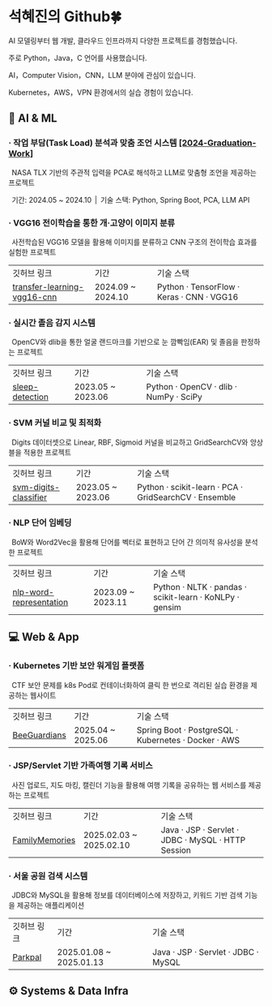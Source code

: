 # 석혜진의 Github🍀

AI 모델링부터 웹 개발, 클라우드 인프라까지 다양한 프로젝트를 경험했습니다.  


주로 Python，Java，C 언어를 사용했습니다.


AI，Computer Vision，CNN，LLM 분야에 관심이 있습니다.


Kubernetes，AWS，VPN 환경에서의 실습 경험이 있습니다.  


## 🤖 AI & ML

### · 작업 부담(Task Load) 분석과 맞춤 조언 시스템 <a href="https://github.com/HyeJinSeok/2024-Graduation-Work">[2024-Graduation-Work]</a>

&thinsp; NASA TLX 기반의 주관적 입력을 PCA로 해석하고 LLM로 맞춤형 조언을 제공하는 프로젝트

&thinsp; 기간: 2024.05 ~ 2024.10 &thinsp;| &thinsp;기술 스택: Python, Spring Boot, PCA, LLM API


### · VGG16 전이학습을 통한 개·고양이 이미지 분류

&thinsp; 사전학습된 VGG16 모델을 활용해 이미지를 분류하고 CNN 구조의 전이학습 효과를 실험한 프로젝트

<table>
  <tr>
    <td>깃허브 링크</td>
    <td>기간</td>
    <td>기술 스택</td>
  </tr>
  <tr>
    <td><a href="https://github.com/HyeJinSeok/transfer-learning-vgg16-cnn">transfer-learning-vgg16-cnn</a></td>
    <td> 2024.09 ~ 2024.10</td>
    <td>Python · TensorFlow · Keras · CNN · VGG16</td>
  </tr>
</table>


### · 실시간 졸음 감지 시스템

&thinsp; OpenCV와 dlib을 통한 얼굴 랜드마크를 기반으로 눈 깜빡임(EAR) 및 졸음을 판정하는 프로젝트

<table>
  <tr>
    <td>깃허브 링크</td>
    <td>기간</td>
    <td>기술 스택</td>
  </tr>
  <tr>
    <td><a href="https://github.com/HyeJinSeok/sleep-detection">sleep-detection</a></td>
    <td>2023.05 ~ 2023.06</td>
    <td>Python · OpenCV · dlib · NumPy · SciPy</td>
  </tr>
</table>


### · SVM 커널 비교 및 최적화

&thinsp; Digits 데이터셋으로 Linear, RBF, Sigmoid 커널을 비교하고 GridSearchCV와 앙상블을 적용한 프로젝트

<table>
  <tr>
    <td>깃허브 링크</td>
    <td>기간</td>
    <td>기술 스택</td>
  </tr>
  <tr>
    <td><a href="https://github.com/HyeJinSeok/svm-digits-classifier">svm-digits-classifier</a></td>
    <td>2023.05 ~ 2023.06</td>
    <td>Python · scikit-learn · PCA · GridSearchCV · Ensemble</td>
  </tr>
</table>


### · NLP 단어 임베딩

&thinsp; BoW와 Word2Vec을 활용해 단어를 벡터로 표현하고 단어 간 의미적 유사성을 분석한 프로젝트

<table>
  <tr>
    <td>깃허브 링크</td>
    <td>기간</td>
    <td>기술 스택</td>
  </tr>
  <tr>
    <td><a href="https://github.com/HyeJinSeok/nlp-word-representation">nlp-word-representation</a></td>
    <td>2023.09 ~ 2023.11</td>
    <td>Python · NLTK · pandas · scikit-learn · KoNLPy · gensim</td>
  </tr>
</table>


## 💻 Web & App

### · Kubernetes 기반 보안 워게임 플랫폼 

&thinsp; CTF 보안 문제를 k8s Pod로 컨테이너화하여 클릭 한 번으로 격리된 실습 환경을 제공하는 웹사이트

<table>
  <tr>
    <td>깃허브 링크</td>
    <td>기간</td>
    <td>기술 스택</td>
  </tr>
  <tr>
    <td><a href="https://github.com/BeeGuardians">BeeGuardians</a></td>
    <td>2025.04 ~ 2025.06</td>
    <td>Spring Boot · PostgreSQL · Kubernetes · Docker · AWS</td>
  </tr>
</table>


### · JSP/Servlet 기반 가족여행 기록 서비스

&thinsp; 사진 업로드, 지도 마킹, 캘린더 기능을 활용해 여행 기록을 공유하는 웹 서비스를 제공하는 프로젝트

<table>
  <tr>
    <td>깃허브 링크</td>
    <td>기간</td>
    <td>기술 스택</td>
  </tr>
  <tr>
    <td><a href="https://github.com/HyeJinSeok/FamilyMemories">FamilyMemories</a></td>
    <td>2025.02.03 ~ 2025.02.10</td>
    <td>Java · JSP · Servlet · JDBC · MySQL · HTTP Session</td>
  </tr>
</table>


### · 서울 공원 검색 시스템

&thinsp; JDBC와 MySQL을 활용해 정보를 데이터베이스에 저장하고, 키워드 기반 검색 기능을 제공하는 애플리케이션

<table>
  <tr>
    <td>깃허브 링크</td>
    <td>기간</td>
    <td>기술 스택</td>
  </tr>
  <tr>
    <td><a href="https://github.com/HyeJinSeok/Parkpal">Parkpal</a></td>
    <td>2025.01.08 ~ 2025.01.13</td>
    <td>Java · JSP · Servlet · JDBC · MySQL</td>
  </tr>
</table>


## ⚙️ Systems & Data Infra